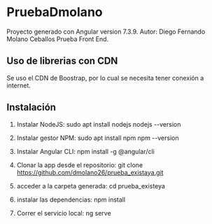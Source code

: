 # PruebaDmolano

Proyecto generado con Angular version 7.3.9.
Autor: Diego Fernando Molano Ceballos
Prueba Front End.

## Uso de librerias con CDN
Se uso el CDN de Boostrap, por lo cual se necesita tener conexión a internet.

## Instalación
1. Instalar NodeJS:
sudo apt install nodejs
nodejs --version

2. Instalar gestor NPM:
sudo apt install npm
npm --version

3. Instalar Angular CLI:
npm install -g @angular/cli

4. Clonar la app desde el repositorio:
git clone https://github.com/dmolano26/prueba_existaya.git

5. acceder a la carpeta generada:
cd prueba_existeya

6. instalar las dependencias:
npm install

7. Correr el servicio local:
ng serve